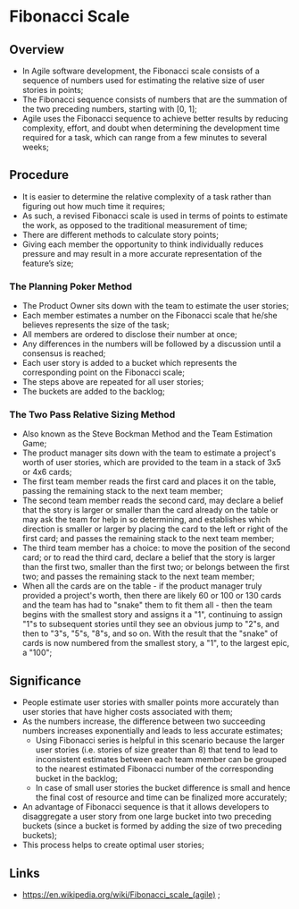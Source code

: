 # Fibonacci Scale

## Overview

- In Agile software development, the Fibonacci scale consists of a sequence of numbers used for estimating the relative size of user stories in points;
- The Fibonacci sequence consists of numbers that are the summation of the two preceding numbers, starting with [0, 1];
- Agile uses the Fibonacci sequence to achieve better results by reducing complexity, effort, and doubt when determining the development time required for a task, which can range from a few minutes to several weeks;

## Procedure

- It is easier to determine the relative complexity of a task rather than figuring out how much time it requires;
- As such, a revised Fibonacci scale is used in terms of points to estimate the work, as opposed to the traditional measurement of time;
- There are different methods to calculate story points;
- Giving each member the opportunity to think individually reduces pressure and may result in a more accurate representation of the feature’s size;

### The Planning Poker Method

- The Product Owner sits down with the team to estimate the user stories;
- Each member estimates a number on the Fibonacci scale that he/she believes represents the size of the task;
- All members are ordered to disclose their number at once;
- Any differences in the numbers will be followed by a discussion until a consensus is reached;
- Each user story is added to a bucket which represents the corresponding point on the Fibonacci scale;
- The steps above are repeated for all user stories;
- The buckets are added to the backlog;

### The Two Pass Relative Sizing Method

- Also known as the Steve Bockman Method and the Team Estimation Game;
- The product manager sits down with the team to estimate a project's worth of user stories, which are provided to the team in a stack of 3x5 or 4x6 cards;
- The first team member reads the first card and places it on the table, passing the remaining stack to the next team member;
- The second team member reads the second card, may declare a belief that the story is larger or smaller than the card already on the table or may ask the team for help in so determining, and establishes which direction is smaller or larger by placing the card to the left or right of the first card; and passes the remaining stack to the next team member;
- The third team member has a choice: to move the position of the second card; or to read the third card, declare a belief that the story is larger than the first two, smaller than the first two; or belongs between the first two; and passes the remaining stack to the next team member;
- When all the cards are on the table - if the product manager truly provided a project's worth, then there are likely 60 or 100 or 130 cards and the team has had to "snake" them to fit them all - then the team begins with the smallest story and assigns it a "1", continuing to assign "1"s to subsequent stories until they see an obvious jump to "2"s, and then to "3"s, "5"s, "8"s, and so on. With the result that the "snake" of cards is now numbered from the smallest story, a "1", to the largest epic, a "100";

## Significance

- People estimate user stories with smaller points more accurately than user stories that have higher costs associated with them;
- As the numbers increase, the difference between two succeeding numbers increases exponentially and leads to less accurate estimates;
  - Using Fibonacci series is helpful in this scenario because the larger user stories (i.e. stories of size greater than 8) that tend to lead to inconsistent estimates between each team member can be grouped to the nearest estimated Fibonacci number of the corresponding bucket in the backlog;
  - In case of small user stories the bucket difference is small and hence the final cost of resource and time can be finalized more accurately;
- An advantage of Fibonacci sequence is that it allows developers to disaggregate a user story from one large bucket into two preceding buckets (since a bucket is formed by adding the size of two preceding buckets);
- This process helps to create optimal user stories;

## Links

- <https://en.wikipedia.org/wiki/Fibonacci_scale_(agile)> ;
